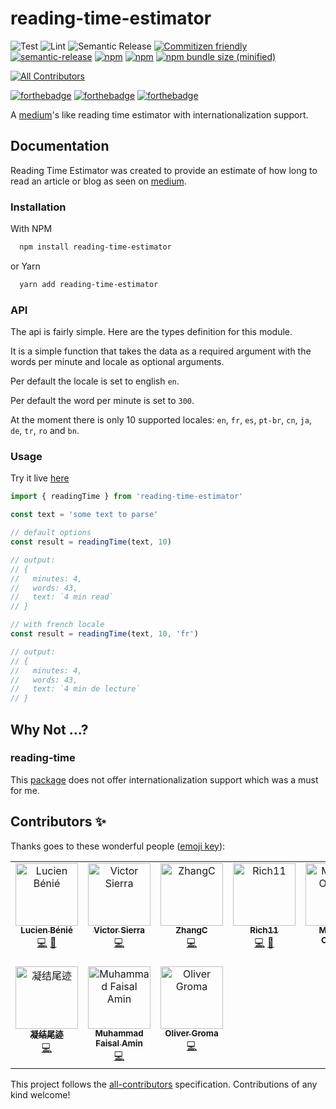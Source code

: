 # reading-time-estimator

![Test](https://github.com/lbenie/reading-time-estimator/workflows/Test/badge.svg)
![Lint](https://github.com/lbenie/reading-time-estimator/workflows/Lint/badge.svg)
![Semantic Release](https://github.com/lbenie/reading-time-estimator/workflows/Semantic%20Release/badge.svg)
[![Commitizen friendly](https://img.shields.io/badge/commitizen-friendly-brightgreen.svg)](http://commitizen.github.io/cz-cli/)
[![semantic-release](https://img.shields.io/badge/%20%20%F0%9F%93%A6%F0%9F%9A%80-semantic--release-e10079.svg)](https://github.com/semantic-release/semantic-release)
[![npm](https://img.shields.io/npm/l/reading-time-estimator.svg)](https://github.com/lbenie/reading-time-estimator/blob/main/LICENSE)
[![npm](https://img.shields.io/npm/dt/reading-time-estimator.svg)](https://www.npmjs.com/package/reading-time-estimator)
[![npm bundle size (minified)](https://img.shields.io/bundlephobia/min/reading-time-estimator.svg)](https://www.npmjs.com/package/reading-time-estimator)

<!-- ALL-CONTRIBUTORS-BADGE:START - Do not remove or modify this section -->
[![All Contributors](https://img.shields.io/badge/all_contributors-9-orange.svg?style=flat-square)](#contributors-)
<!-- ALL-CONTRIBUTORS-BADGE:END -->

[![forthebadge](https://forthebadge.com/images/badges/built-with-love.svg)](https://forthebadge.com)
[![forthebadge](https://forthebadge.com/images/badges/made-with-typescript.svg)](https://forthebadge.com)
[![forthebadge](https://forthebadge.com/images/badges/uses-badges.svg)](https://forthebadge.com)

A [medium](https://medium.com/)'s like reading time estimator with
internationalization support.

## Documentation

Reading Time Estimator was created to provide an estimate of how long to read an
article or blog as seen on [medium](https://medium.com/).

### Installation

With NPM

```bash
  npm install reading-time-estimator
```

or Yarn

```bash
  yarn add reading-time-estimator
```

### API

The api is fairly simple. Here are the types definition for this module.

It is a simple function that takes the data as a required argument with the words per minute and locale as optional arguments.

Per default the locale is set to english `en`.

Per default the word per minute is set to `300`.

At the moment there is only 10 supported locales: `en`, `fr`, `es`, `pt-br`, `cn`, `ja`, `de`, `tr`, `ro` and `bn`.

### Usage

Try it live [here](https://codesandbox.io/s/condescending-rosalind-lll23r?file=/src/App.tsx)

```typescript
import { readingTime } from 'reading-time-estimator'

const text = 'some text to parse'

// default options
const result = readingTime(text, 10)

// output:
// {
//   minutes: 4,
//   words: 43,
//   text: `4 min read`
// }

// with french locale
const result = readingTime(text, 10, 'fr')

// output:
// {
//   minutes: 4,
//   words: 43,
//   text: `4 min de lecture`
// }
```

## Why Not ...?

### reading-time

This [package](https://www.npmjs.com/package/reading-time) does not offer
internationalization support which was a must for me.

## Contributors ✨

Thanks goes to these wonderful people ([emoji key](https://allcontributors.org/docs/en/emoji-key)):

<!-- ALL-CONTRIBUTORS-LIST:START - Do not remove or modify this section -->
<!-- prettier-ignore-start -->
<!-- markdownlint-disable -->
<table>
  <tbody>
    <tr>
      <td align="center" valign="top" width="14.28%"><a href="https://lbenie.xyz/"><img src="https://avatars.githubusercontent.com/u/7316046?v=4?s=100" width="100px;" alt="Lucien Bénié"/><br /><sub><b>Lucien Bénié</b></sub></a><br /><a href="https://github.com/lbenie/reading-time-estimator/commits?author=lbenie" title="Code">💻</a> <a href="https://github.com/lbenie/reading-time-estimator/commits?author=lbenie" title="Documentation">📖</a></td>
      <td align="center" valign="top" width="14.28%"><a href="https://github.com/visierrat"><img src="https://avatars.githubusercontent.com/u/1642224?v=4?s=100" width="100px;" alt="Victor Sierra"/><br /><sub><b>Victor Sierra</b></sub></a><br /><a href="https://github.com/lbenie/reading-time-estimator/commits?author=visierrat" title="Code">💻</a></td>
      <td align="center" valign="top" width="14.28%"><a href="https://github.com/zchazc"><img src="https://avatars.githubusercontent.com/u/10862234?v=4?s=100" width="100px;" alt="ZhangC"/><br /><sub><b>ZhangC</b></sub></a><br /><a href="https://github.com/lbenie/reading-time-estimator/commits?author=zchazc" title="Code">💻</a></td>
      <td align="center" valign="top" width="14.28%"><a href="https://github.com/RichardMEN11"><img src="https://avatars.githubusercontent.com/u/34884710?v=4?s=100" width="100px;" alt="Rich11"/><br /><sub><b>Rich11</b></sub></a><br /><a href="https://github.com/lbenie/reading-time-estimator/commits?author=RichardMEN11" title="Code">💻</a> <a href="https://github.com/lbenie/reading-time-estimator/commits?author=RichardMEN11" title="Documentation">📖</a></td>
      <td align="center" valign="top" width="14.28%"><a href="https://matheusinit-blog.vercel.app/"><img src="https://avatars.githubusercontent.com/u/68296035?v=4?s=100" width="100px;" alt="Matheus Oliveira"/><br /><sub><b>Matheus Oliveira</b></sub></a><br /><a href="https://github.com/lbenie/reading-time-estimator/commits?author=matheusinit" title="Code">💻</a></td>
      <td align="center" valign="top" width="14.28%"><a href="https://github.com/can-guven"><img src="https://avatars.githubusercontent.com/u/76837895?v=4?s=100" width="100px;" alt="Can Güven"/><br /><sub><b>Can Güven</b></sub></a><br /><a href="https://github.com/lbenie/reading-time-estimator/commits?author=can-guven" title="Code">💻</a></td>
      <td align="center" valign="top" width="14.28%"><a href="https://github.com/astrutz"><img src="https://avatars.githubusercontent.com/u/22653731?v=4?s=100" width="100px;" alt="Alexander Strutz"/><br /><sub><b>Alexander Strutz</b></sub></a><br /><a href="https://github.com/lbenie/reading-time-estimator/commits?author=astrutz" title="Code">💻</a></td>
    </tr>
    <tr>
      <td align="center" valign="top" width="14.28%"><a href="http://contrails.space"><img src="https://avatars.githubusercontent.com/u/41533924?v=4?s=100" width="100px;" alt="凝结尾迹"/><br /><sub><b>凝结尾迹</b></sub></a><br /><a href="https://github.com/lbenie/reading-time-estimator/commits?author=zS1m" title="Code">💻</a></td>
      <td align="center" valign="top" width="14.28%"><a href="http://www.steempro.com"><img src="https://avatars.githubusercontent.com/u/53206866?v=4?s=100" width="100px;" alt="Muhammad Faisal Amin"/><br /><sub><b>Muhammad Faisal Amin</b></sub></a><br /><a href="https://github.com/lbenie/reading-time-estimator/commits?author=faisalamin9696" title="Code">💻</a></td>
      <td align="center" valign="top" width="14.28%"><a href="https://github.com/Grolicek"><img src="https://avatars.githubusercontent.com/u/58747066?v=4?s=100" width="100px;" alt="Oliver Groma"/><br /><sub><b>Oliver Groma</b></sub></a><br /><a href="https://github.com/lbenie/reading-time-estimator/commits?author=Grolicek" title="Code">💻</a></td>
    </tr>
  </tbody>
</table>

<!-- markdownlint-restore -->
<!-- prettier-ignore-end -->

<!-- ALL-CONTRIBUTORS-LIST:END -->

This project follows the [all-contributors](https://github.com/all-contributors/all-contributors) specification. Contributions of any kind welcome!
